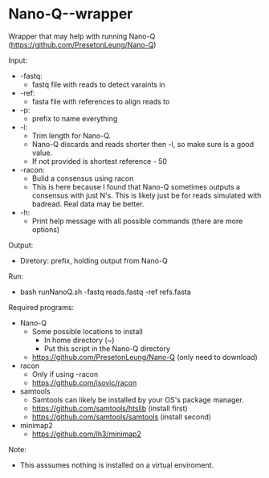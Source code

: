 # Nano-Q--wrapper

Wrapper that may help with running Nano-Q (https://github.com/PresetonLeung/Nano-Q)

Input:

  - -fastq:
    - fastq file with reads to detect varaints in
  - -ref:
     - fasta file with references to align reads to
  - -p:
     - prefix to name everything
  - -l:
     - Trim length for Nano-Q.
     - Nano-Q discards and reads shorter then -l, so make sure is a good value.
     - If not provided is shortest reference - 50
  - -racon:
     - Bulid a consensus using racon
     - This is here because I found that Nano-Q sometimes outputs a consensus
       with just N's. This is likely just be for reads simulated with
       badread. Real data may be better.
  - -h:
     - Print help message with all possible commands (there are more options)
     
Output:

  - Diretory: prefix, holding output from Nano-Q
    
Run: 

  - bash runNanoQ.sh -fastq reads.fastq -ref refs.fasta
    
Required programs:

  - Nano-Q
    - Some possible locations to install
      - In home directory (~)
      - Put this script in the Nano-Q directory
    - https://github.com/PresetonLeung/Nano-Q (only need to download)
  - racon
    - Only if using -racon
    - https://github.com/isovic/racon
  - samtools
    - Samtools can likely be installed by your OS's package manager.
    - https://github.com/samtools/htslib (install first)
    - https://github.com/samtools/samtools (install second)
  - minimap2
    - https://github.com/lh3/minimap2

Note:

  - This asssumes nothing is installed on a virtual enviroment.
